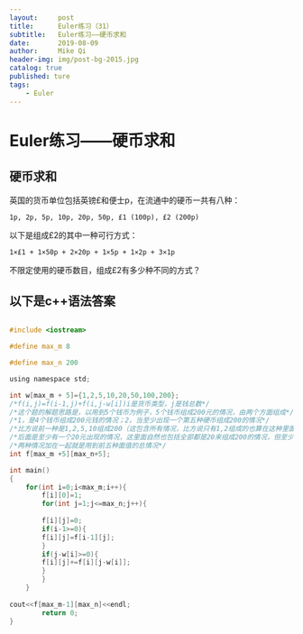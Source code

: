```yaml
---
layout:     post
title:      Euler练习（31）
subtitle:   Euler练习——硬币求和
date:       2019-08-09
author:     Mike Qi
header-img: img/post-bg-2015.jpg
catalog: true
published: ture
tags:
    - Euler
---
```


# Euler练习——硬币求和 #

## 硬币求和

英国的货币单位包括英镑£和便士p，在流通中的硬币一共有八种：

    1p, 2p, 5p, 10p, 20p, 50p, £1 (100p), £2 (200p)

以下是组成£2的其中一种可行方式：

    1×£1 + 1×50p + 2×20p + 1×5p + 1×2p + 3×1p

不限定使用的硬币数目，组成£2有多少种不同的方式？


## 以下是c++语法答案 ##

```c

#include <iostream>

#define max_m 8

#define max_n 200

using namespace std;

int w[max_m + 5]={1,2,5,10,20,50,100,200};
/*f(i,j)=f(i-1,j)+f(i,j-w[i])i是货币类型，j是钱总数*/
/*这个题的解题思路是，以用到5个钱币为例子，5个钱币组成200元的情况，由两个方面组成*/
/*1，是4个钱币组成200元钱的情况；2，当至少出现一个第五种硬币组成200的情况*/
/*比方说前一种是1,2,5,10组成200（这包含所有情况，比方说只有1,2组成的也算在这种里面）*/
/*后面是至少有一个20元出现的情况，这里面自然也包括全部都是20来组成200的情况，但至少要保证有一个20，不然就跟前面没区别了*/
/*两种情况加在一起就是用到前五种面值的总情况*/
int f[max_m +5][max_n+5];

int main()
{
	for(int i=0;i<max_m;i++){
		f[i][0]=1;
		for(int j=1;j<=max_n;j++){
		
		f[i][j]=0;
		if(i-1>=0){
		f[i][j]=f[i-1][j];
		}
		if(j-w[i]>=0){
		f[i][j]+=f[i][j-w[i]];
		}
		}
	}
	
cout<<f[max_m-1][max_n]<<endl;
        return 0;	
}
```
